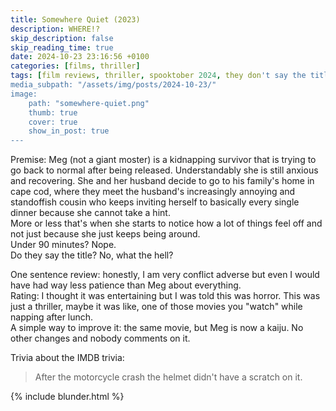 ```yaml
---
title: Somewhere Quiet (2023)
description: WHERE!?
skip_description: false
skip_reading_time: true
date: 2024-10-23 23:16:56 +0100
categories: [films, thriller]
tags: [film reviews, thriller, spooktober 2024, they don't say the title]
media_subpath: "/assets/img/posts/2024-10-23/"
image:
    path: "somewhere-quiet.png"
    thumb: true
    cover: true
    show_in_post: true
---
```

<span class="reviewsection">Premise:</span> Meg (not a giant moster) is a kidnapping survivor that is trying to go back to normal after being released. Understandably she is still anxious and recovering. She and her husband decide to go to his family's home in cape cod, where they meet the husband's increasingly annoying and standoffish cousin who keeps inviting herself to basically every single dinner because she cannot take a hint.<br/>
More or less that's when she starts to notice how a lot of things feel off and not just because she just keeps being around.<br/>
<span class="reviewsection">Under 90 minutes?</span> Nope.<br/>
<span class="reviewsection">Do they say the title?</span> No, what the hell?

<span class="reviewsection">One sentence review:</span> honestly, I am very conflict adverse but even I would have had way less patience than Meg about everything.<br/>
<span class="reviewsection">Rating:</span> I thought it was entertaining but I was told this was horror. This was just a thriller, maybe it was like, one of those movies you "watch" while napping after lunch.<br/>
<span class="reviewsection">A simple way to improve it:</span> the same movie, but Meg is now a kaiju. No other changes and nobody comments on it.

<span class="reviewsection">Trivia about the IMDB trivia:</span>
> After the motorcycle crash the helmet didn't have a scratch on it.

{% include blunder.html %}
